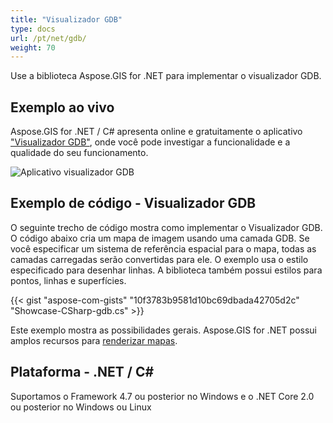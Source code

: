 ```yaml
---
title: "Visualizador GDB"
type: docs
url: /pt/net/gdb/
weight: 70
---
```


Use a biblioteca Aspose.GIS for .NET para implementar o visualizador GDB.

## **Exemplo ao vivo**

Aspose.GIS for .NET / C# apresenta online e gratuitamente o aplicativo ["Visualizador GDB"](https://products.aspose.app/gis/viewer/gdb), onde você pode investigar a funcionalidade e a qualidade do seu funcionamento.

![Aplicativo visualizador GDB](viewer.png)

## **Exemplo de código - Visualizador GDB**

O seguinte trecho de código mostra como implementar o Visualizador GDB. O código abaixo cria um mapa de imagem usando uma camada GDB. Se você especificar um sistema de referência espacial para o mapa, todas as camadas carregadas serão convertidas para ele.
O exemplo usa o estilo especificado para desenhar linhas. A biblioteca também possui estilos para pontos, linhas e superfícies.

{{< gist "aspose-com-gists" "10f3783b9581d10bc69dbada42705d2c" "Showcase-CSharp-gdb.cs" >}}

Este exemplo mostra as possibilidades gerais. Aspose.GIS for .NET possui amplos recursos para [renderizar mapas](https://docs.aspose.com/gis/net/map-rendering/).

## **Plataforma - .NET / C#**

Suportamos o Framework 4.7 ou posterior no Windows e o .NET Core 2.0 ou posterior no Windows ou Linux
